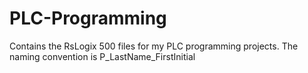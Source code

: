 # PLC-Programming
Contains the RsLogix 500 files for my PLC programming projects.
The naming convention is P<projectnumber>_LastName_FirstInitial
